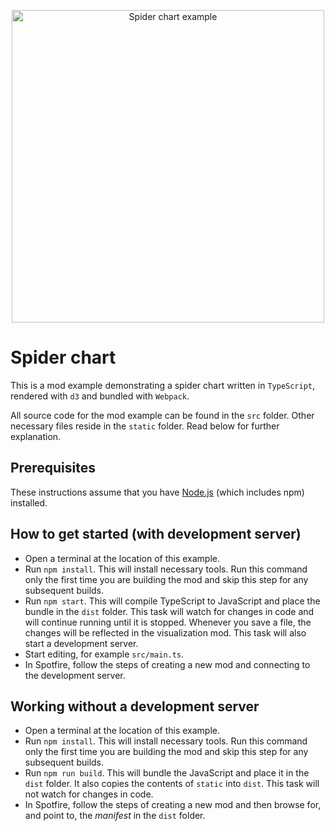 <p align="center">
  <img width="500" alt="Spider chart example" src="https://github.com/TIBCOSoftware/spotfire-mods/blob/master/examples/ts-spiderchart-d3/SpiderChartModExample.png?raw=true">
</p>

# Spider chart

This is a mod example demonstrating a spider chart written in `TypeScript`, rendered with `d3` and bundled with `Webpack`.

All source code for the mod example can be found in the `src` folder. Other necessary files reside in the `static` folder. Read below for further explanation.

## Prerequisites

These instructions assume that you have [Node.js](https://nodejs.org/en/) (which includes npm) installed.

## How to get started (with development server)

-   Open a terminal at the location of this example.
-   Run `npm install`. This will install necessary tools. Run this command only the first time you are building the mod and skip this step for any subsequent builds.
-   Run `npm start`. This will compile TypeScript to JavaScript and place the bundle in the `dist` folder. This task will watch for changes in code and will continue running until it is stopped. Whenever you save a file, the changes will be reflected in the visualization mod. This task will also start a development server.
-   Start editing, for example `src/main.ts`.
-   In Spotfire, follow the steps of creating a new mod and connecting to the development server.

## Working without a development server

-   Open a terminal at the location of this example.
-   Run `npm install`. This will install necessary tools. Run this command only the first time you are building the mod and skip this step for any subsequent builds.
-   Run `npm run build`. This will bundle the JavaScript and place it in the `dist` folder. It also copies the contents of `static` into `dist`. This task will not watch for changes in code.
-   In Spotfire, follow the steps of creating a new mod and then browse for, and point to, the _manifest_ in the `dist` folder.
